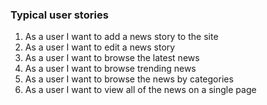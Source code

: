 ### Typical user stories

1. As a user I want to add a news story to the site
2. As a user I want to edit a news story
3. As a user I want to browse the latest news
4. As a user I want to browse trending news
5. As a user I want to browse the news by categories
6. As a user I want to view all of the news on a single page